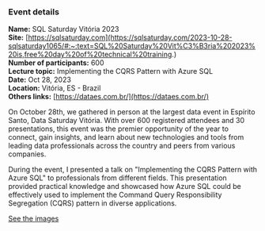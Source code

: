 ### Event details

**Name:** SQL Saturday Vitória 2023   
**Site:** [https://sqlsaturday.com](https://sqlsaturday.com/2023-10-28-sqlsaturday1065/#:~:text=SQL%20Saturday%20Vit%C3%B3ria%202023%20is,free%20day%20of%20technical%20training.)  
**Number of participants:**  600  
**Lecture topic:** Implementing the CQRS Pattern with Azure SQL  
**Date:**  Oct 28, 2023  
**Location:**  Vitória, ES - Brazil  
**Others links:** [https://dataes.com.br/](https://dataes.com.br/)  

On October 28th, we gathered in person at the largest data event in Espírito Santo, Data Saturday Vitória. With over 600 registered attendees and 30 presentations, this event was the premier opportunity of the year to connect, gain insights, and learn about new technologies and tools from leading data professionals across the country and peers from various companies.

During the event, I presented a talk on "Implementing the CQRS Pattern with Azure SQL" to professionals from different fields. This presentation provided practical knowledge and showcased how Azure SQL could be effectively used to implement the Command Query Responsibility Segregation (CQRS) pattern in diverse applications.

[See the images](https://github.com/TallesValiatti/Community-Contributions-2023-2024/tree/main/Events/SqlSaturdayVix/Images)